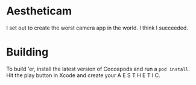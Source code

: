 # Aestheticam

I set out to create the worst camera app in the world.  I think I succeeded.

# Building

To build 'er, install the latest version of Cocoapods and run a `pod install`.  Hit the play button in Xcode and create your A E S T H E T I C.

